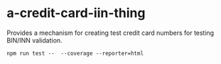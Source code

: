 # a-credit-card-iin-thing

Provides a mechanism for creating test credit card numbers for testing BIN/INN validation.

```shell
npm run test --  --coverage --reporter=html
```
